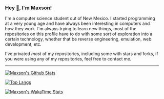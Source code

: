 ### Hey :wave:, I'm Maxson!

I'm a computer science student out of New Mexico. I started programming at a very young age and have always been interesting in computers and how they work. I'm always trying to learn new things, most of the repositories on this profile have to do with some sort of exploration into a certain technology, whether that be reverse engineering, emulation, web development, etc. 

I've privated *most* of my repositories, including some with stars and forks, if you were using any of my repositories, feel free to contact me. 

---

[![Maxson's Github Stats](https://github-readme-stats.vercel.app/api?username=v-maxson&count_private=true&show_icons=true&theme=dark&hide_rank=false)](https://github.com/anuraghazra/github-readme-stats)

[![Top Langs](https://github-readme-stats.vercel.app/api/top-langs/?username=v-maxson&theme=dark&layout=compact)](https://github.com/anuraghazra/github-readme-stats)

[![Maxson's WakaTime Stats](https://github-readme-stats.vercel.app/api/wakatime?username=vmaxson&theme=dark&langs_count=5&custom_title=Most%20Used%20Languages%20%28Last%207%20Days%29&layout=compact)](https://github.com/anuraghazra/github-readme-stats)
